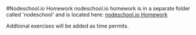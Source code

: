 #Nodeschool.io Homework
nodeschool.io homework is in a separate folder called 'nodeschool' and is located here:
[nodeschool.io Homework](https://github.com/jdegrave/backend/tree/master/nodeschool)

Addtional exercises will be added as time permits.
